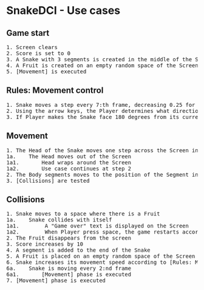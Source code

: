 # SnakeDCI - Use cases

## Game start
<pre>
1. Screen clears 
2. Score is set to 0
3. A Snake with 3 segments is created in the middle of the Screen, facing left
4. A Fruit is created on an empty random space of the Screen
5. [Movement] is executed
</pre>

## Rules: Movement control
<pre>
1. Snake moves a step every 7:th frame, decreasing 0.25 for every fruit eaten
2. Using the arrow keys, the Player determines what direction the Snake faces
3. If Player makes the Snake face 180 degrees from its current facing, facing doesn't change
</pre>

## Movement
<pre>
1. The Head of the Snake moves one step across the Screen in the direction Snake is facing
1a.    The Head moves out of the Screen
1a1.       Head wraps around the Screen
1a2.       Use case continues at step 2
2. The Body segments moves to the position of the Segment in front of it
3. [Collisions] are tested
</pre>

## Collisions
<pre>
1. Snake moves to a space where there is a Fruit
1a.    Snake collides with itself
1a1.        A "Game over" text is displayed on the Screen
1a2.        When Player press space, the game restarts according to [Game start]
2. The Fruit disappears from the screen
3. Score increases by 10
4. A segment is added to the end of the Snake
5. A Fruit is placed on an empty random space of the Screen
6. Snake increases its movement speed according to [Rules: Movement control]
6a.    Snake is moving every 2:nd frame
6a1.       [Movement] phase is executed
7. [Movement] phase is executed
</pre>
